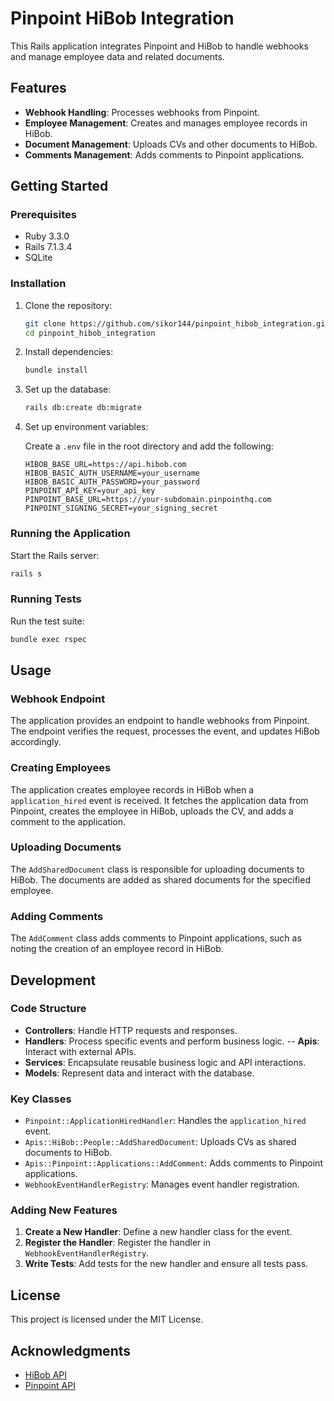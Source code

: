 # Pinpoint HiBob Integration

This Rails application integrates Pinpoint and HiBob to handle webhooks and manage employee data and related documents.

## Features

- **Webhook Handling**: Processes webhooks from Pinpoint.
- **Employee Management**: Creates and manages employee records in HiBob.
- **Document Management**: Uploads CVs and other documents to HiBob.
- **Comments Management**: Adds comments to Pinpoint applications.

## Getting Started

### Prerequisites

- Ruby 3.3.0
- Rails 7.1.3.4
- SQLite

### Installation

1. Clone the repository:

   ```bash
   git clone https://github.com/sikor144/pinpoint_hibob_integration.git
   cd pinpoint_hibob_integration
   ```

2. Install dependencies:

   ```bash
   bundle install
   ```

3. Set up the database:

   ```bash
   rails db:create db:migrate
   ```

4. Set up environment variables:

   Create a `.env` file in the root directory and add the following:

   ```
   HIBOB_BASE_URL=https://api.hibob.com
   HIBOB_BASIC_AUTH_USERNAME=your_username
   HIBOB_BASIC_AUTH_PASSWORD=your_password
   PINPOINT_API_KEY=your_api_key
   PINPOINT_BASE_URL=https://your-subdomain.pinpointhq.com
   PINPOINT_SIGNING_SECRET=your_signing_secret
   ```

### Running the Application

Start the Rails server:

```bash
rails s
```

### Running Tests

Run the test suite:

```bash
bundle exec rspec
```

## Usage

### Webhook Endpoint

The application provides an endpoint to handle webhooks from Pinpoint. The endpoint verifies the request, processes the event, and updates HiBob accordingly.

### Creating Employees

The application creates employee records in HiBob when a `application_hired` event is received. It fetches the application data from Pinpoint, creates the employee in HiBob, uploads the CV, and adds a comment to the application.

### Uploading Documents

The `AddSharedDocument` class is responsible for uploading documents to HiBob. The documents are added as shared documents for the specified employee.

### Adding Comments

The `AddComment` class adds comments to Pinpoint applications, such as noting the creation of an employee record in HiBob.

## Development

### Code Structure

- **Controllers**: Handle HTTP requests and responses.
- **Handlers**: Process specific events and perform business logic.
  -- **Apis**: Interact with external APIs.
- **Services**: Encapsulate reusable business logic and API interactions.
- **Models**: Represent data and interact with the database.

### Key Classes

- `Pinpoint::ApplicationHiredHandler`: Handles the `application_hired` event.
- `Apis::HiBob::People::AddSharedDocument`: Uploads CVs as shared documents to HiBob.
- `Apis::Pinpoint::Applications::AddComment`: Adds comments to Pinpoint applications.
- `WebhookEventHandlerRegistry`: Manages event handler registration.

### Adding New Features

1. **Create a New Handler**: Define a new handler class for the event.
2. **Register the Handler**: Register the handler in `WebhookEventHandlerRegistry`.
3. **Write Tests**: Add tests for the new handler and ensure all tests pass.

## License

This project is licensed under the MIT License.

## Acknowledgments

- [HiBob API](https://apidocs.hibob.com/)
- [Pinpoint API](https://docs.pinpoint.com/)
